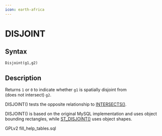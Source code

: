 ```yaml
---
icon: earth-africa
---
```


# DISJOINT

## Syntax

```sql
Disjoint(g1,g2)
```

## Description

Returns `1` or `0` to indicate whether `g1` is spatially disjoint from\
(does not intersect) `g2`.

DISJOINT() tests the opposite relationship to [INTERSECTS()](intersects.md).

DISJOINT() is based on the original MySQL implementation and uses object bounding rectangles, while [ST\_DISJOINT()](st_disjoint.md) uses object shapes.

GPLv2 fill\_help\_tables.sql
